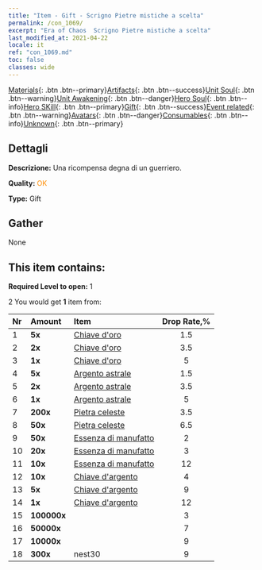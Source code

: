 ```yaml
---
title: "Item - Gift - Scrigno Pietre mistiche a scelta"
permalink: /con_1069/
excerpt: "Era of Chaos  Scrigno Pietre mistiche a scelta"
last_modified_at: 2021-04-22
locale: it
ref: "con_1069.md"
toc: false
classes: wide
---
```

 [Materials](/ItemsIT/){: .btn .btn--primary}[Artifacts](/ItemsIT/Artifacts/){: .btn .btn--success}[Unit Soul](/ItemsIT/UnitSoul/){: .btn .btn--warning}[Unit Awakening](/ItemsIT/UnitAwakening/){: .btn .btn--danger}[Hero Soul](/ItemsIT/HeroSoul/){: .btn .btn--info}[Hero SKill](/ItemsIT/HeroSkill/){: .btn .btn--primary}[Gift](/ItemsIT/Gift/){: .btn .btn--success}[Event related](/ItemsIT/Events/){: .btn .btn--warning}[Avatars](/ItemsIT/Avatars/){: .btn .btn--danger}[Consumables](/ItemsIT/Consumables/){: .btn .btn--info}[Unknown](/ItemsIT/Unknown/){: .btn .btn--primary}

## Dettagli
 **Descrizione:** Una ricompensa degna di un guerriero.

 **Quality:** <span style="color: #FF8C00">OK</span>

 **Type:** Gift

## Gather

  None

## This item contains:

 **Required Level to open:** 1

 2 You would get **1** item  from:

  | Nr | Amount |     Item    | Drop Rate,% |
  |:---|:-------|:------------|:---------:|
  | 1 |  **5x** | [Chiave d'oro](/it/Items/con_783/) | 1.5 | 
  | 2 |  **2x** | [Chiave d'oro](/it/Items/con_783/) | 3.5 | 
  | 3 |  **1x** | [Chiave d'oro](/it/Items/con_783/) | 5 | 
  | 4 |  **5x** | [Argento astrale](/it/Items/con_969/) | 1.5 | 
  | 5 |  **2x** | [Argento astrale](/it/Items/con_969/) | 3.5 | 
  | 6 |  **1x** | [Argento astrale](/it/Items/con_969/) | 5 | 
  | 7 |  **200x** | [Pietra celeste](/it/Items/art_188/) | 3.5 | 
  | 8 |  **50x** | [Pietra celeste](/it/Items/art_188/) | 6.5 | 
  | 9 |  **50x** | [Essenza di manufatto](/it/Items/con_761/) | 2 | 
  | 10 |  **20x** | [Essenza di manufatto](/it/Items/con_761/) | 3 | 
  | 11 |  **10x** | [Essenza di manufatto](/it/Items/con_761/) | 12 | 
  | 12 |  **10x** | [Chiave d'argento](/it/Items/con_693/) | 4 | 
  | 13 |  **5x** | [Chiave d'argento](/it/Items/con_693/) | 9 | 
  | 14 |  **1x** | [Chiave d'argento](/it/Items/con_693/) | 12 | 
  | 15 |  **100000x** | <i class="fas fa-coins"/> | 3 | 
  | 16 |  **50000x** | <i class="fas fa-coins"/> | 7 | 
  | 17 |  **10000x** | <i class="fas fa-coins"/> | 9 | 
  | 18 |  **300x** | nest30 | 9 | 
